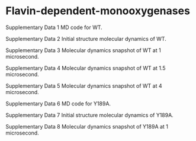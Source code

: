 # Flavin-dependent-monooxygenases

Supplementary Data 1	MD code for WT.

Supplementary Data 2	Initial structure molecular dynamics of WT.

Supplementary Data 3	Molecular dynamics snapshot of WT at 1 microsecond.

Supplementary Data 4	Molecular dynamics snapshot of WT at 1.5 microsecond.

Supplementary Data 5	Molecular dynamics snapshot of WT at 4 microsecond.

Supplementary Data 6	MD code for Y189A.

Supplementary Data 7	Initial structure molecular dynamics of Y189A.

Supplementary Data 8	Molecular dynamics snapshot of Y189A at 1 microsecond.
